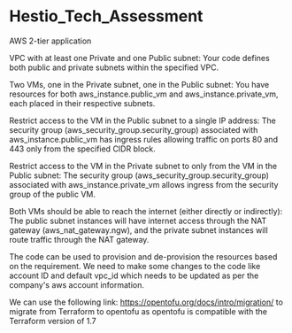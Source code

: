 # Hestio_Tech_Assessment
AWS 2-tier application

VPC with at least one Private and one Public subnet: Your code defines both public and private subnets within the specified VPC.

Two VMs, one in the Private subnet, one in the Public subnet: You have resources for both aws_instance.public_vm and aws_instance.private_vm, each placed in their respective subnets.

Restrict access to the VM in the Public subnet to a single IP address: The security group (aws_security_group.security_group) associated with aws_instance.public_vm has ingress rules allowing traffic on ports 80 and 443 only from the specified CIDR block.

Restrict access to the VM in the Private subnet to only from the VM in the Public subnet: The security group (aws_security_group.security_group) associated with aws_instance.private_vm allows ingress from the security group of the public VM.

Both VMs should be able to reach the internet (either directly or indirectly): The public subnet instances will have internet access through the NAT gateway (aws_nat_gateway.ngw), and the private subnet instances will route traffic through the NAT gateway.

The code can be used to provision and de-provision the resources based on the requirement. We need to make some changes to the code like account ID and default vpc_id which needs to be updated as per the company's aws account information.

We can use the following link: https://opentofu.org/docs/intro/migration/ to migrate from Terraform to opentofu as opentofu is compatible with the Terraform version of 1.7 
